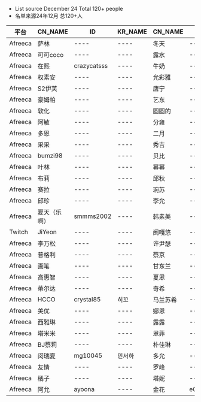 - List source December 24 Total 120+ people
- 名单来源24年12月  总120+人

| 平台      | CN_NAME | ID          | KR_NAME | CN_NAME | ID      | KR_NAME | CN_NAME  | ID        | KR_NAME | CN_NAME | ID           | KR_NAME |
|---------|---------|-------------|---------|---------|---------|---------|----------|-----------|---------|---------|--------------|---------|
| Afreeca | 萨林      | ----        | ----    | 冬天      | ----    | ----    | 黑珍       | gusdk2362 | 민서하     | 唐蕾      | ----         | ----    |
| Afreeca | 可可coco  | ----        | ----    | 露水      | ----    | ----    | 哈鲁酱      | ----      | ----    | 全书亨     | ----         | ----    |
| Afreeca | 在熙      | crazycatsss | ----    | 牛奶      | ----    | ----    | 西斗       | ----      | ----    | 韩叶拉     | ----         | ----    |
| Afreeca | 权素安     | ----        | ----    | 允彩雅     | ----    | ----    | dbwlsqwe | ----      | ----    | 阿孝      | ----         | ----    |
| Afreeca | S2伊芙    | ----        | ----    | 唐宁      | ----    | ----    | 智媛       | jeehyeoun | 지삐      | 尤妮娜     | dlsgk1763    | 유니나     |
| Afreeca | 豪姆帕     | ----        | ----    | 艺东      | ----    | ----    | 平腾       | ----      | ----    | 世雅      | ----         | ----    |
| Afreeca | 软化      | ----        | ----    | 圆圆的     | ----    | ----    | 寒雪       | ----      | ----    | 雷彬      | ----         | ----    |
| Afreeca | 阿敏      | ----        | ----    | 分雍      | ----    | ----    | 巴斯卡      | bks1004   | 바카스     | 英井      | ----         | ----    |
| Afreeca | 多恩      | ----        | ----    | 二月      | ----    | ----    | 热宾       | ----      | ----    | 金娜美     | ----         | ----    |
| Afreeca | 采采      | ----        | ----    | 秀吉      | ----    | ----    | 雪梨       | ----      | 셀리      | 绮丽      | ----         | ----    |
| Afreeca | bumzi98 | ----        | ----    | 贝比      | ----    | ----    | 河正宇      | ----      | ----    | 特楚依     | ----         | ----    |
| Afreeca | 叶林      | ----        | ----    | 幂幂      | ----    | ----    | 雅希       | ----      | ----    | 金莎朗     | ----         | ----    |
| Afreeca | 布莉      | ----        | ----    | 邱秋      | ----    | ----    | 伊翁       | ----      | ----    | 格蕾颖     | eunyoung1238 | 그릴래영    |
| Afreeca | 赛拉      | ----        | ----    | 琬苏      | ----    | ----    | 孝卡       | purelove2 | 효카      | 闵智友     | ----         | ----    |
| Afreeca | 邱珍      | ----        | ----    | 李允      | ----    | ----    | 智贤       | wk3220    | 지현잉     | 惠林      | ----         | ----    |
| Afreeca | 夏天（乐啊）  | smmms2002   | ----    | 韩素美     | ----    | ----    | 世景       | ----      | ----    | 诗妍      | ----         | ----    |
| Twitch  | JiYeon  | ----        | ----    | 闽嘎悠     | ----    | ----    | 哈姆齐亚     | ----      | ----    | 罗夏      | ----         | ----    |
| Afreeca | 李万松     | ----        | ----    | 许尹瑟     | ----    | ----    | 玫瑰酱      | ----      | ----    | 棉花      | somsom0339   | 목화      |
| Afreeca | 普格利     | ----        | ----    | 蔡京      | ----    | ----    | 小耶       | ----      | ----    | 秋天      | ----         | ----    |
| Afreeca | 画笔      | ----        | ----    | 甘东兰     | ----    | ----    | 也拉米      | navi04    |         | 阿丽莎     | feel0100     | ----    |
| Afreeca | 高惠智     | ----        | ----    | 夏恩      | ----    | ----    | 贝拉       | ----      | ----    | 邢英      | ahrum0912    | ----    |
| Afreeca | 蒂尔达     | ----        | ----    | 奇希      | ----    | ----    | 花井       | ----      | ----    | 苏打      | ----         | ----    |
| Afreeca | HCCO    | crystal85   | 히꼬      | 马兰苏希    | ----    | ----    | 尤希       | yooheeyam | ----    | 柳月怡     | ----         | ----    |
| Afreeca | 美优      | ----        | ----    | 娜恩      | ----    | ----    | 维纳斯      | ----      | ----    | 达达明     | ----         | ----    |
| Afreeca | 西雅琳     | ----        | ----    | 露露      | ----    | ----    | Dana     | ----      | ----    | 白河      | mj0128       | 백하      |
| Afreeca | 塔米米     | ----        | ----    | 恩菲      | ----    | ----    | 伊敏       | ----      | ----    | 蔡媛      | ----         | ----    |
| Afreeca | BJ蔡莉    | ----        | ----    | 朴佳琳     | ----    | ----    | 慧慧       | ----      | ----    | 芭比基尼    | ----         | ----    |
| Afreeca | 闵瑞夏     | mg10045     | 민서하     | 多允      | ----    | ----    | 温温       | ----      | ----    | 果汁      | m0m099       | 과즙세연    |
| Afreeca | 友情      | ----        | ----    | 罗峰      | ----    | ----    | 韩璐       | sol3712   | 하루S2    | 慧明      | dign1461     | 혜밍      |
| Afreeca | 橘子      | ----        | ----    | 塔妮      | ----    | ----    | 摩卡       | ----      | ----    | 布安娜     | ----         | ----    |
| Afreeca | 阿允      | ayoona      | ----    | 金花      | e000e77 | ----    | 辛娜仁      | ----      | ----    | 莉亚      | ----         | ----    |
